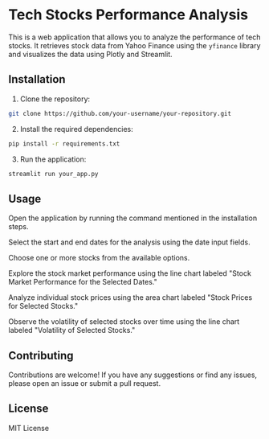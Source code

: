 # Tech Stocks Performance Analysis

This is a web application that allows you to analyze the performance of tech stocks. It retrieves stock data from Yahoo Finance using the `yfinance` library and visualizes the data using Plotly and Streamlit.

## Installation

1. Clone the repository:

```bash
git clone https://github.com/your-username/your-repository.git
```
2. Install the required dependencies:

```bash
pip install -r requirements.txt
```
3. Run the application:

```bash
streamlit run your_app.py
```

## Usage
Open the application by running the command mentioned in the installation steps.

Select the start and end dates for the analysis using the date input fields.

Choose one or more stocks from the available options.

Explore the stock market performance using the line chart labeled "Stock Market Performance for the Selected Dates."

Analyze individual stock prices using the area chart labeled "Stock Prices for Selected Stocks."

Observe the volatility of selected stocks over time using the line chart labeled "Volatility of Selected Stocks."

## Contributing
Contributions are welcome! If you have any suggestions or find any issues, please open an issue or submit a pull request.

## License
MIT License
